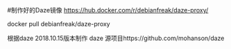 #制作好的Daze镜像
https://hub.docker.com/r/debianfreak/daze-proxy/

docker pull debianfreak/daze-proxy

根据daze 2018.10.15版本制作
 daze 源项目https://github.com/mohanson/daze
